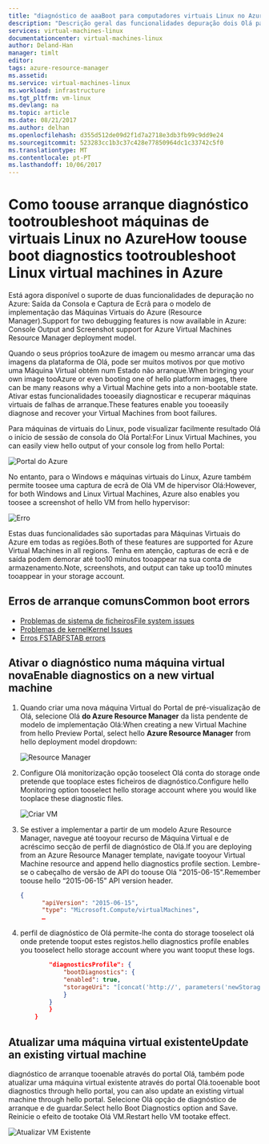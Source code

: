 ```yaml
---
title: "diagnóstico de aaaBoot para computadores virtuais Linux no Azure | Documentação da Microsoft"
description: "Descrição geral das funcionalidades depuração dois Olá para computadores virtuais Linux no Azure"
services: virtual-machines-linux
documentationcenter: virtual-machines-linux
author: Deland-Han
manager: timlt
editor: 
tags: azure-resource-manager
ms.assetid: 
ms.service: virtual-machines-linux
ms.workload: infrastructure
ms.tgt_pltfrm: vm-linux
ms.devlang: na
ms.topic: article
ms.date: 08/21/2017
ms.author: delhan
ms.openlocfilehash: d355d512de09d2f1d7a2718e3db3fb99c9dd9e24
ms.sourcegitcommit: 523283cc1b3c37c428e77850964dc1c33742c5f0
ms.translationtype: MT
ms.contentlocale: pt-PT
ms.lasthandoff: 10/06/2017
---
```

# <a name="how-toouse-boot-diagnostics-tootroubleshoot-linux-virtual-machines-in-azure"></a><span data-ttu-id="21c4a-103">Como toouse arranque diagnóstico tootroubleshoot máquinas de virtuais Linux no Azure</span><span class="sxs-lookup"><span data-stu-id="21c4a-103">How toouse boot diagnostics tootroubleshoot Linux virtual machines in Azure</span></span>

<span data-ttu-id="21c4a-104">Está agora disponível o suporte de duas funcionalidades de depuração no Azure: Saída da Consola e Captura de Ecrã para o modelo de implementação das Máquinas Virtuais do Azure (Resource Manager).</span><span class="sxs-lookup"><span data-stu-id="21c4a-104">Support for two debugging features is now available in Azure: Console Output and Screenshot support for Azure Virtual Machines Resource Manager deployment model.</span></span> 

<span data-ttu-id="21c4a-105">Quando o seus próprios tooAzure de imagem ou mesmo arrancar uma das imagens da plataforma de Olá, pode ser muitos motivos por que motivo uma Máquina Virtual obtém num Estado não arranque.</span><span class="sxs-lookup"><span data-stu-id="21c4a-105">When bringing your own image tooAzure or even booting one of hello platform images, there can be many reasons why a Virtual Machine gets into a non-bootable state.</span></span> <span data-ttu-id="21c4a-106">Ativar estas funcionalidades tooeasily diagnosticar e recuperar máquinas virtuais de falhas de arranque.</span><span class="sxs-lookup"><span data-stu-id="21c4a-106">These features enable you tooeasily diagnose and recover your Virtual Machines from boot failures.</span></span>

<span data-ttu-id="21c4a-107">Para máquinas de virtuais do Linux, pode visualizar facilmente resultado Olá o início de sessão de consola do Olá Portal:</span><span class="sxs-lookup"><span data-stu-id="21c4a-107">For Linux Virtual Machines, you can easily view hello output of your console log from hello Portal:</span></span>

![Portal do Azure](./media/boot-diagnostics/screenshot1.png)
 
<span data-ttu-id="21c4a-109">No entanto, para o Windows e máquinas virtuais do Linux, Azure também permite toosee uma captura de ecrã de Olá VM de hipervisor Olá:</span><span class="sxs-lookup"><span data-stu-id="21c4a-109">However, for both Windows and Linux Virtual Machines, Azure also enables you toosee a screenshot of hello VM from hello hypervisor:</span></span>

![Erro](./media/boot-diagnostics/screenshot2.png)

<span data-ttu-id="21c4a-111">Estas duas funcionalidades são suportadas para Máquinas Virtuais do Azure em todas as regiões.</span><span class="sxs-lookup"><span data-stu-id="21c4a-111">Both of these features are supported for Azure Virtual Machines in all regions.</span></span> <span data-ttu-id="21c4a-112">Tenha em atenção, capturas de ecrã e de saída podem demorar até too10 minutos tooappear na sua conta de armazenamento.</span><span class="sxs-lookup"><span data-stu-id="21c4a-112">Note, screenshots, and output can take up too10 minutes tooappear in your storage account.</span></span>

## <a name="common-boot-errors"></a><span data-ttu-id="21c4a-113">Erros de arranque comuns</span><span class="sxs-lookup"><span data-stu-id="21c4a-113">Common boot errors</span></span>

- [<span data-ttu-id="21c4a-114">Problemas de sistema de ficheiros</span><span class="sxs-lookup"><span data-stu-id="21c4a-114">File system issues</span></span>](https://blogs.msdn.microsoft.com/linuxonazure/2016/09/13/linux-recovery-cannot-ssh-to-linux-vm-due-to-file-system-errors-fsck-inodes/)
- [<span data-ttu-id="21c4a-115">Problemas de kernel</span><span class="sxs-lookup"><span data-stu-id="21c4a-115">Kernel Issues</span></span>](https://blogs.msdn.microsoft.com/linuxonazure/2016/10/09/linux-recovery-manually-fixing-non-boot-issues-related-to-kernel-problems/)
- [<span data-ttu-id="21c4a-116">Erros FSTAB</span><span class="sxs-lookup"><span data-stu-id="21c4a-116">FSTAB errors</span></span>](https://blogs.msdn.microsoft.com/linuxonazure/2016/07/21/cannot-ssh-to-linux-vm-after-adding-data-disk-to-etcfstab-and-rebooting/ )

## <a name="enable-diagnostics-on-a-new-virtual-machine"></a><span data-ttu-id="21c4a-117">Ativar o diagnóstico numa máquina virtual nova</span><span class="sxs-lookup"><span data-stu-id="21c4a-117">Enable diagnostics on a new virtual machine</span></span>
1. <span data-ttu-id="21c4a-118">Quando criar uma nova máquina Virtual do Portal de pré-visualização de Olá, selecione Olá **do Azure Resource Manager** da lista pendente de modelo de implementação Olá:</span><span class="sxs-lookup"><span data-stu-id="21c4a-118">When creating a new Virtual Machine from hello Preview Portal, select hello **Azure Resource Manager** from hello deployment model dropdown:</span></span>
 
    ![Resource Manager](./media/boot-diagnostics/screenshot3.jpg)

2. <span data-ttu-id="21c4a-120">Configure Olá monitorização opção tooselect Olá conta do storage onde pretende que tooplace estes ficheiros de diagnóstico.</span><span class="sxs-lookup"><span data-stu-id="21c4a-120">Configure hello Monitoring option tooselect hello storage account where you would like tooplace these diagnostic files.</span></span>
 
    ![Criar VM](./media/boot-diagnostics/screenshot4.jpg)

3. <span data-ttu-id="21c4a-122">Se estiver a implementar a partir de um modelo Azure Resource Manager, navegue até tooyour recurso de Máquina Virtual e de acréscimo secção de perfil de diagnóstico de Olá.</span><span class="sxs-lookup"><span data-stu-id="21c4a-122">If you are deploying from an Azure Resource Manager template, navigate tooyour Virtual Machine resource and append hello diagnostics profile section.</span></span> <span data-ttu-id="21c4a-123">Lembre-se o cabeçalho de versão de API do toouse Olá "2015-06-15".</span><span class="sxs-lookup"><span data-stu-id="21c4a-123">Remember toouse hello “2015-06-15” API version header.</span></span>

    ```json
    {
          "apiVersion": "2015-06-15",
          "type": "Microsoft.Compute/virtualMachines",
          … 
    ```

4. <span data-ttu-id="21c4a-124">perfil de diagnóstico de Olá permite-lhe conta do storage tooselect olá onde pretende tooput estes registos.</span><span class="sxs-lookup"><span data-stu-id="21c4a-124">hello diagnostics profile enables you tooselect hello storage account where you want tooput these logs.</span></span>

    ```json
            "diagnosticsProfile": {
                "bootDiagnostics": {
                "enabled": true,
                "storageUri": "[concat('http://', parameters('newStorageAccountName'), '.blob.core.windows.net')]"
                }
            }
            }
        }
    ```

## <a name="update-an-existing-virtual-machine"></a><span data-ttu-id="21c4a-125">Atualizar uma máquina virtual existente</span><span class="sxs-lookup"><span data-stu-id="21c4a-125">Update an existing virtual machine</span></span>

<span data-ttu-id="21c4a-126">diagnóstico de arranque tooenable através do portal Olá, também pode atualizar uma máquina virtual existente através do portal Olá.</span><span class="sxs-lookup"><span data-stu-id="21c4a-126">tooenable boot diagnostics through hello portal, you can also update an existing virtual machine through hello portal.</span></span> <span data-ttu-id="21c4a-127">Selecione Olá opção de diagnóstico de arranque e de guardar.</span><span class="sxs-lookup"><span data-stu-id="21c4a-127">Select hello Boot Diagnostics option and Save.</span></span> <span data-ttu-id="21c4a-128">Reinicie o efeito de tootake Olá VM.</span><span class="sxs-lookup"><span data-stu-id="21c4a-128">Restart hello VM tootake effect.</span></span>

![Atualizar VM Existente](./media/boot-diagnostics/screenshot5.png)
